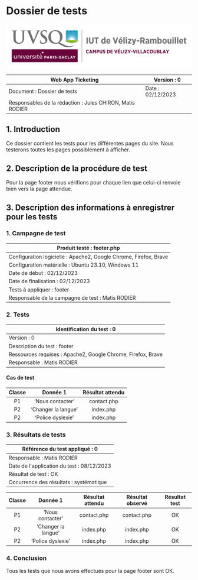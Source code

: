 # Dossier de tests

![logo_uvsq](../../annexes/logo_uvsq.png)

| Web App Ticketing                 | Version : 0             |
|--------------------------------------------|-------------------------|
| Document : Dossier de tests                | Date : 02/12/2023       |
| Responsables de la rédaction : Jules CHIRON, Matis RODIER |          |

## 1. Introduction

Ce dossier contient les tests pour les différentes pages du site.
Nous testerons toutes les pages possiblement à afficher.

## 2. Description de la procédure de test

Pour la page footer nous vérifions pour chaque lien que celui-ci renvoie bien vers la page attendue.

## 3. Description des informations à enregistrer pour les tests

### 1. Campagne de test

| Produit testé : footer.php                                 |
|-------------------------------------------------------------------------|
| Configuration logicielle : Apache2, Google Chrome, Firefox, Brave                   |
| Configuration matérielle : Ubuntu 23.10, Windows 11                     |
| Date de début : 02/12/2023                                              |
| Date de finalisation : 02/12/2023                                       |
| Tests à appliquer : footer|
| Responsable de la campagne de test : Matis RODIER                       |

### 2. Tests

| Identification du test : 0               |
|------------------------------------------|
| Version : 0                              |
| Description du test : footer |
| Ressources requises : Apache2, Google Chrome, Firefox, Brave   |
| Responsable : Matis  RODIER             |

#### Cas de test

| Classe |         Donnée 1         |  Résultat attendu   |
|:------:|:------------------------:|:-------------------:|
|   P1   |     ‘Nous contacter’     |     contact.php     |
|   P2   |   ‘Changer la langue’    |      index.php      |
|   P2   | ‘Police dyslexie’        | index.php           |

### 3. Résultats de tests

| Référence du test appliqué : 0             |
|--------------------------------------------|
| Responsable : Matis RODIER                 |
| Date de l'application du test : 08/12/2023 |
| Résultat de test : OK                      |
| Occurrence des résultats : systématique    |

| Classe |      Donnée 1       | Résultat attendu | Résultat observé | Résultat test |
|:------:|:-------------------:|:----------------:|:----------------:|:-------------:|
|   P1   |  ‘Nous contacter’   |   contact.php    |   contact.php    |      OK       |
|   P2   | ‘Changer la langue’ |    index.php     |    index.php     |      OK       |
|   P2   |  ‘Police dyslexie’  |    index.php     |    index.php     |      OK       |

### 4. Conclusion

Tous les tests que nous avons effectués pour la page footer sont OK.
